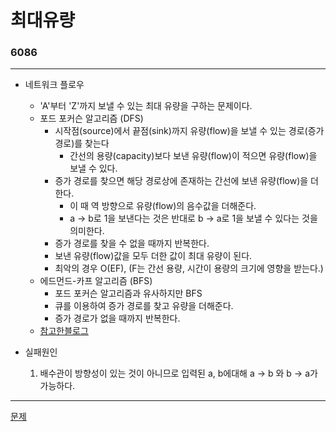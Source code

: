 # 최대유량
### 6086
***
- 네트워크 플로우
	+ 'A'부터 'Z'까지 보낼 수 있는 최대 유량을 구하는 문제이다.
	+ 포드 포커슨 알고리즘 (DFS)
		- 시작점(source)에서 끝점(sink)까지 유량(flow)을 보낼 수 있는 경로(증가 경로)를 찾는다
			+ 간선의 용량(capacity)보다 보낸 유량(flow)이 적으면 유량(flow)을 보낼 수 있다. 
		- 증가 경로를 찾으면 해당 경로상에 존재하는 간선에 보낸 유량(flow)을 더한다.
			+ 이 때 역 방향으로 유량(flow)의 음수값을 더해준다.
			+ a -> b로 1을 보낸다는 것은 반대로 b -> a로 1을 보낼 수 있다는 것을 의미한다.
		- 증가 경로를 찾을 수 없을 때까지 반복한다. 
		- 보낸 유량(flow)값을 모두 더한 값이 최대 유량이 된다.
		- 최악의 경우 O(EF), (F는 간선 용량, 시간이 용량의 크기에 영향을 받는다.)
	+ 에드먼드-카프 알고리즘 (BFS)
	 	- 포드 포커슨 알고리즘과 유사하지만 BFS
		- 큐를 이용하여 증가 경로를 찾고 유량을 더해준다.
		- 증가 경로가 없을 때까지 반복한다.
	+ [참고한블로그](https://m.blog.naver.com/PostView.nhn?blogId=jh20s&logNo=221298145631&proxyReferer=https%3A%2F%2Fwww.google.com%2F)

- 실패원인
	1. 배수관이 방향성이 있는 것이 아니므로 입력된 a, b에대해 a -> b 와 b -> a가 가능하다.

***
[문제](https://www.acmicpc.net/problem/6086)
			 
